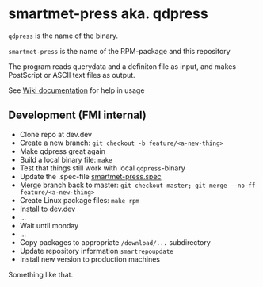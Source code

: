 # smartmet-press aka. qdpress

`qdpress` is the name of the binary.

`smartmet-press` is the name of the RPM-package and this repository

The program reads querydata and a definiton file as input, and makes PostScript or ASCII text files as output.

See [Wiki documentation](https://github.com/fmidev/smartmet-press/wiki) for help in usage

## Development (FMI internal)

* Clone repo at dev.dev
* Create a new branch: `git checkout -b feature/<a-new-thing>`
* Make qdpress great again
* Build a local binary file: `make`
* Test that things still work with local `qdpress`-binary
* Update the .spec-file [smartmet-press.spec](smartmet-press.spec)
* Merge branch back to master: `git checkout master; git merge --no-ff feature/<a-new-thing>`
* Create Linux package files: `make rpm`
* Install to dev.dev
* ...
* Wait until monday
* ...
* Copy packages to appropriate `/download/...` subdirectory
* Update repository information `smartrepoupdate`
* Install new version to production machines

Something like that.

